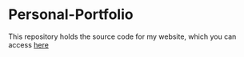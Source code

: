 # Personal-Portfolio

This repository holds the source code for my website, which you can access [here](https://linkedin.com/blake--lee)
